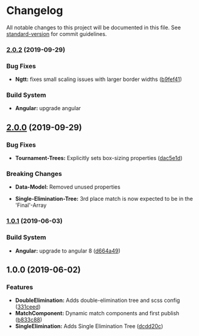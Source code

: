 # Changelog

All notable changes to this project will be documented in this file. See [standard-version](https://github.com/conventional-changelog/standard-version) for commit guidelines.

### [2.0.2](https://gitlab.com/joermunG/tournament-tree/compare/v1.0.0...v2.0.2) (2019-09-29)


### Bug Fixes

* **Ngtt:** fixes small scaling issues with larger border widths ([b9fef41](https://gitlab.com/joermunG/tournament-tree/commit/b9fef41))

### Build System

* **Angular:** upgrade angular



## [2.0.0](https://gitlab.com/joermunG/tournament-tree/compare/v1.0.1...v2.0.0) (2019-09-29)


### Bug Fixes

* **Tournament-Trees:** Explicitly sets box-sizing properties ([dac5e1d](https://gitlab.com/joermunG/tournament-tree/commit/dac5e1d))


### Breaking Changes

* **Data-Model:** Removed unused properties

* **Single-Elimination-Tree:** 3rd place match is now expected to be in the 'Final'-Array 


### [1.0.1](https://gitlab.com/joermunG/tournament-tree/compare/v1.0.0...v1.0.1) (2019-06-03)


### Build System

* **Angular:** upgrade to angular 8 ([d664a49](https://gitlab.com/joermunG/tournament-tree/commit/d664a49))



## 1.0.0 (2019-06-02)


### Features

* **DoubleElimination:** Adds double-elimination tree and scss config ([331ceed](https://gitlab.com/joermunG/tournament-tree/commit/331ceed))
* **MatchComponent:** Dynamic match components and first publish ([b833c88](https://gitlab.com/joermunG/tournament-tree/commit/b833c88))
* **SingleElimination:** Adds Single Elimination Tree ([dcdd20c](https://gitlab.com/joermunG/tournament-tree/commit/dcdd20c))
